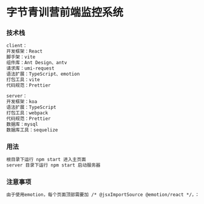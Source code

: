 # 字节青训营前端监控系统

### 技术栈

```txt
client：
开发框架：React
脚手架：vite
组件库：Ant Design、antv
请求库：umi-request
语法扩展：TypeScript、emotion
打包工具：vite
代码规范：Prettier

server：
开发框架：koa
语法扩展：TypeScript
打包工具：webpack
代码规范：Prettier
数据库：mysql
数据库工具：sequelize
```

### 用法

```txt
根目录下运行 npm start 进入主页面
server 目录下运行 npm start 启动服务器
```

### 注意事项

```txt
由于使用emotion，每个页面顶部需要加 /* @jsxImportSource @emotion/react */，才能使用css-in-js语法
```

